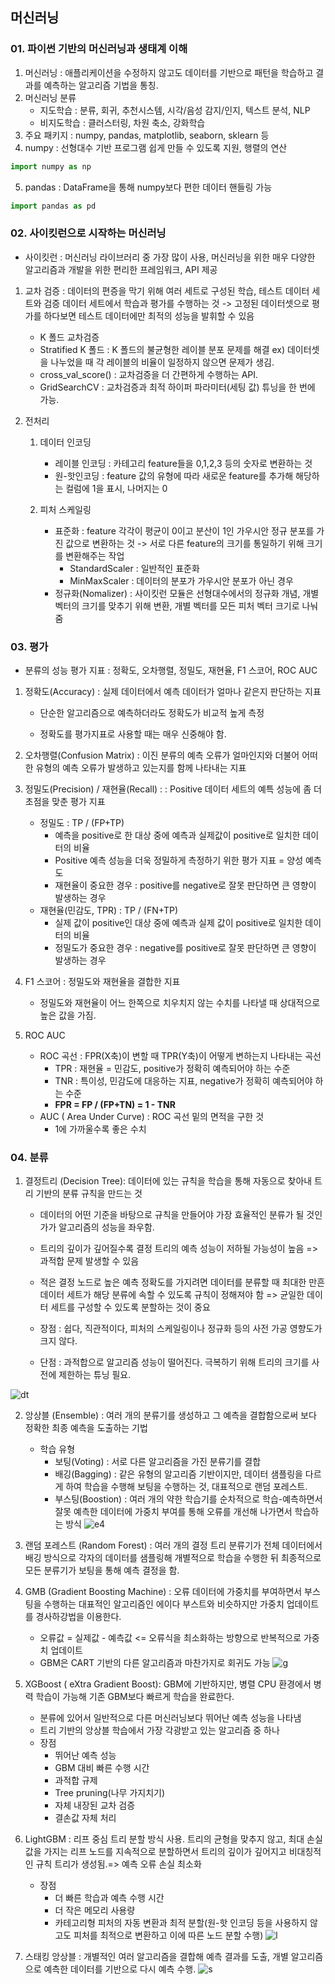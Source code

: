 ## 머신러닝

### 01. 파이썬 기반의 머신러닝과 생태계 이해
   1) 머신러닝 : 애플리케이션을 수정하지 않고도 데이터를 기반으로 패턴을 학습하고 결과를 예측하는 알고리즘 기법을 통칭.
   2) 머신러닝 분류
      - 지도학습 : 분류, 회귀, 추천시스템, 시각/음성 감지/인지, 텍스트 분석, NLP
      - 비지도학습 : 클러스터링, 차원 축소, 강화학습
   3) 주요 패키지 : numpy, pandas, matplotlib, seaborn, sklearn 등
   4) numpy : 선형대수 기반 프로그램 쉽게 만들 수 있도록 지원, 행렬의 연산

```python
import numpy as np
```
   5) pandas : DataFrame을 통해 numpy보다 편한 데이터 핸들링 가능
```python
import pandas as pd
```

### 02. 사이킷런으로 시작하는 머신러닝
- 사이킷런 : 머신러닝 라이브러리 중 가장 많이 사용, 머신러닝을 위한 매우 다양한 알고리즘과 개발을 위한 편리한 프레임워크, API 제공

1. 교차 검증 : 데이터의 편증을 막기 위해 여러 세트로 구성된 학습, 테스트 데이터 세트와 검증 데이터 세트에서 학습과 평가를 수행하는 것 -> 고정된 데이터셋으로 평가를 하다보면 테스트 데이터에만 최적의 성능을 발휘할 수 있음

   - K 폴드 교차검증
   - Stratified K 폴드 : K 폴드의 불균형한 레이블 분포 문제를 해결  ex) 데이터셋을 나누었을 때 각 레이블의 비율이 일정하지 않으면 문제가 생김.
   - cross_val_score() : 교차검증을 더 간편하게 수행하는 API.
   - GridSearchCV : 교차검증과 최적 하이퍼 파라미터(세팅 값) 튜닝을 한 번에 가능.


2. 전처리
   1. 데이터 인코딩
      - 레이블 인코딩 : 카테고리 feature들을 0,1,2,3 등의 숫자로 변환하는 것
      - 원-핫인코딩 : feature 값의 유형에 따라 새로운 feature를 추가해 해당하는 컬럼에 1을 표시, 나머지는 0

   2. 피처 스케일링
      - 표준화 : feature 각각이 평균이 0이고 분산이 1인 가우시안 정규 분포를 가진 값으로 변환하는 것
      -> 서로 다른 feature의 크기를 통일하기 위해 크기를 변환해주는 작업 
        - StandardScaler : 일반적인 표준화 
        - MinMaxScaler : 데이터의 분포가 가우시안 분포가 아닌 경우
      - 정규화(Nomalizer) : 사이킷런 모듈은 선형대수에서의 정규화 개념, 개별 벡터의 크기를 맞추기 위해 변환, 개별 벡터를 모든 피처 벡터 크기로 나눠줌 


### 03. 평가

- 분류의 성능 평가 지표 : 정확도, 오차행렬, 정밀도, 재현율, F1 스코어, ROC AUC

1. 정확도(Accuracy) : 실제 데이터에서 예측 데이터가 얼마나 같은지 판단하는 지표
    
   - 단순한 알고리즘으로 예측하더라도 정확도가 비교적 높게 측정

   - 정확도를 평가지표로 사용할 때는 매우 신중해야 함.

2. 오차행렬(Confusion Matrix) :  이진 분류의 예측 오류가 얼마인지와 더불어 어떠한 유형의 예측 오류가 발생하고 있는지를 함께 나타내는 지표


3. 정밀도(Precision) / 재현율(Recall) : : Positive 데이터 세트의 예특 성능에 좀 더 초점을 맞춘 평가 지표
   - 정밀도 : TP / (FP+TP) 
     - 예측을 positive로 한 대상 중에 예측과 실제값이 positive로 일치한 데이터의 비율
     - Positive 예측 성능을 더욱 정밀하게 측정하기 위한 평가 지표 = 양성 예측도
     - 재현율이 중요한 경우 : positive를 negative로 잘못 판단하면 큰 영향이 발생하는 경우
   - 재현율(민감도, TPR) : TP / (FN+TP)
     - 실제 값이 positive인 대상 중에 예측과 실제 값이 positive로 일치한 데이터의 비율
     - 정밀도가 중요한 경우 : negative를 positive로 잘못 판단하면 큰 영향이 발생하는 경우

4. F1 스코어 : 정밀도와 재현율을 결합한 지표
   - 정밀도와 재현율이 어느 한쪽으로 치우치지 않는 수치를 나타낼 때 상대적으로 높은 값을 가짐.


6. ROC AUC 
   - ROC 곡선 : FPR(X축)이 변할 때 TPR(Y축)이 어떻게 변하는지 나타내는 곡선
     - TPR : 재현율 = 민감도, positive가 정확히 예측되어야 하는 수준
     - TNR : 특이성, 민감도에 대응하는 지표, negative가 정확히 예측되어야 하는 수준
     - **FPR = FP / (FP+TN) = 1 - TNR**
   - AUC ( Area Under Curve) : ROC 곡선 밑의 면적을 구한 것
     - 1에 가까울수록 좋은 수치


### 04. 분류

1. 결정트리 (Decision Tree): 데이터에 있는 규칙을 학습을 통해 자동으로 찾아내 트리 기반의 분류 규칙을 만드는 것

    - 데이터의 어떤 기준을 바탕으로 규칙을 만들어야 가장 효율적인 분류가 될 것인가가 알고리즘의 성능을 좌우함.
    - 트리의 깊이가 깊어질수록 결정 트리의 예측 성능이 저하될 가능성이 높음 => 과적합 문제 발생할 수 있음
    - 적은 결정 노드로 높은 예측 정확도를 가지려면 데이터를 분류할 때 최대한 만흔 데이터 세트가 해당 분류에 속할 수 있도록 규칙이 정해져야 함 => 균일한 데이터 세트를 구성할 수 있도록 분할하는 것이 중요
    
    - 장점 : 쉽다, 직관적이다, 피처의 스케일링이나 정규화 등의 사전 가공 영향도가 크지 않다.
    - 단점 : 과적합으로 알고리즘 성능이 떨어진다. 극복하기 위해 트리의 크기를 사전에 제한하는 튜닝 필요.

![dt](https://user-images.githubusercontent.com/84848848/148776039-975a3ab1-fda2-4262-bbec-b9f70d1f48f8.png)
    
2. 앙상블 (Ensemble) : 여러 개의 분류기를 생성하고 그 예측을 결합함으로써 보다 정확한 최종 예측을 도출하는 기법
   - 학습 유형
       - 보팅(Voting) : 서로 다른 알고리즘을 가진 분류기를 결합
       - 배깅(Bagging) : 같은 유형의 알고리즘 기반이지만, 데이터 샘플링을 다르게 하여 학습을 수행해 보팅을 수행하는 것, 대표적으로 랜덤 포레스트.
       - 부스팅(Boostion) : 여러 개의 약한 학습기를 순차적으로 학습-예측하면서 잘못 예측한 데이터에 가중치 부여를 통해 오류를 개선해 나가면서 학습하는 방식
![e4](https://user-images.githubusercontent.com/84848848/148785998-769b9f67-b738-47b4-a5f6-bf1e225dedc6.png)
     
3. 랜덤 포레스트 (Random Forest) : 여러 개의 결정 트리 분류기가 전체 데이터에서 배깅 방식으로 각자의 데이터를 샘플링해 개별적으로 학습을 수행한 뒤 최종적으로 모든 분류기가 보팅을 통해 예측 결정을 함.

4. GMB (Gradient Boosting Machine) : 오류 데이터에 가중치를 부여하면서 부스팅을 수행하는 대표적인 알고리즘인 에이다 부스트와 비슷하지만 가중치 업데이트를 경사하강법을 이용한다.

   - 오류값 = 실제값 - 예측값 <= 오류식을 최소화하는 방향으로 반복적으로 가중치 업데이트
   - GBM은 CART 기반의 다른 알고리즘과 마찬가지로 회귀도 가능
![g](https://user-images.githubusercontent.com/84848848/148872238-d5da252a-1bb0-4404-b94d-526687aa4491.png)

5. XGBoost ( eXtra Gradient Boost): GBM에 기반하지만, 병렬 CPU 환경에서 병력 학습이 가능해 기존 GBM보다 빠르게 학습을 완료한다.
   - 분류에 있어서 일반적으로 다른 머신러닝보다 뛰어난 예측 성능을 나타냄
   - 트리 기반의 앙상블 학습에서 가장 각광받고 있는 알고리즘 중 하나
   - 장점
       - 뛰어난 예측 성능
       - GBM 대비 빠른 수행 시간
       - 과적합 규제
       - Tree pruning(나무 가지치기)
       - 자체 내장된 교차 검증
       - 결손값 자체 처리

6. LightGBM : 리프 중심 트리 분할 방식 사용. 트리의 균형을 맞추지 않고, 최대 손실 값을 가지는 리프 노드를 지속적으로 분할하면서 트리의 깊이가 깊어지고 비대칭적인 규칙 트리가 생성됨.=> 예측 오류 손실 최소화
   - 장점
       - 더 빠른 학습과 예측 수행 시간
       - 더 작은 메모리 사용량
       - 카테고리형 피처의 자동 변환과 최적 분할(원-핫 인코딩 등을 사용하지 않고도 피처를 최적으로 변환하고 이에 따른 노드 분할 수행)
![l](https://user-images.githubusercontent.com/84848848/148873560-c26a84aa-9c99-481f-8528-dc82f667cd88.png)


7. 스태킹 앙상블 : 개별적인 여러 알고리즘을 결합해 예측 결과를 도출, 개별 알고리즘으로 예측한 데이터를 기반으로 다시 예측 수행.
![s](https://user-images.githubusercontent.com/84848848/148875171-59d15731-6dba-4701-876d-664e7e8703d6.png)

